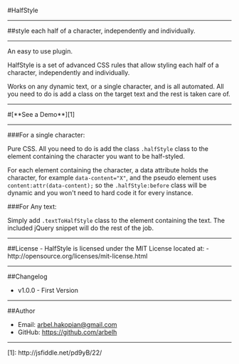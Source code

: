 #HalfStyle
<hr/>
##style each half of a character, independently and individually.
<hr/>
An easy to use plugin.

HalfStyle is a set of advanced CSS rules that allow styling each half of a character, independently and individually.

Works on any dynamic text, or a single character, and is all automated. All you need to do is add a class on the target text and the rest is taken care of.
<hr/>
#[**See a Demo**][1]
<hr/>
###For a single character:

Pure CSS. All you need to do is add the class `.halfStyle` class to the element containing the character you want to be half-styled.

For each element containing the character, a data attribute holds the character, for example `data-content="X"`, and the pseudo element uses `content:attr(data-content);` so the `.halfStyle:before` class will be dynamic and you won't need to hard code it for every instance.

###For Any text:

Simply add `.textToHalfStyle` class to the element containing the text.
The included jQuery snippet will do the rest of the job.
<hr/>
##License
- HalfStyle is licensed under the MIT License located at:
- http://opensource.org/licenses/mit-license.html
<hr/>

##Changelog
- v1.0.0 - First Version
<hr/>

##Author
- Email: arbel.hakopian@gmail.com
- GitHub: https://github.com/arbelh
<hr/>
[1]: http://jsfiddle.net/pd9yB/22/
